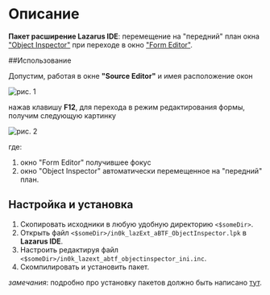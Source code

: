 Описание
========

**Пакет расширение Lazarus IDE**: перемещение на "передний" план окна ["Object Inspector"](http://wiki.freepascal.org/IDE_Window:_Object_Inspector) при переходе в окно ["Form Editor"](http://wiki.freepascal.org/IDE_Window:_Form_Editor).

##Использование

Допустим, работая в окне **"Source Editor"** и имея расположение окон

![рис. 1](https://github.com/in0k-LAZ/in0k_lazExt_aBTF_ObjectInspector/blob/master/IDE_SourceEditor_CodeExplorer.png)

нажав клавишу **F12**, для перехода в режим редактирования формы, получим следующую картинку

![рис. 2](https://github.com/in0k-LAZ/in0k_lazExt_aBTF_ObjectInspector/blob/master/IDE_FormEditor_ObjectInspector.png)

где:

1. окно "Form Editor" получившее фокус
2. окно "Object Inspector" автоматически перемещенное на "передний" план.

## Настройка и установка

1. Скопировать исходники в любую удобную директорию `<$someDir>`.
2. Открыть файл `<$someDir>/in0k_lazExt_aBTF_ObjectInspector.lpk` в **Lazarus IDE**.
3. Настроить редактируя файл `<$someDir>/in0k_lazext_abtf_objectinspector_ini.inc`.
4. Скомпилировать и установить пакет.

*замечания*: подробно про установку пакетов должно быть написано [тут](http://wiki.freepascal.org/Install_Packages). 

